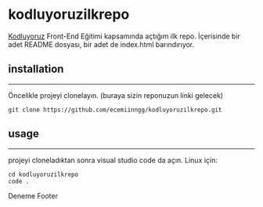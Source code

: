 # kodluyoruzilkrepo
[Kodluyoruz](kodluyoruz.org) Front-End Eğitimi kapsamında açtığım ilk repo.
İçerisinde bir adet README dosyası, bir adet de index.html barındırıyor.
## installation
***
Öncelikle projeyi clonelayın. (buraya sizin reponuzun linki gelecek)

```
git clone https://github.com/ecemiinngg/kodluyoruzilkrepo.git
```

## usage
-------------------------------------------------------------------
projeyi cloneladıktan sonra visual studio code da açın.
Linux için:

``` 
cd kodluyoruzilkrepo
code .
```







Deneme
Footer
